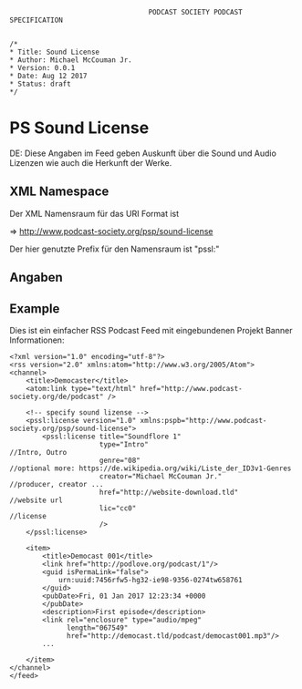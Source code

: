                                       PODCAST SOCIETY PODCAST SPECIFICATION
                                      
                                      
    /*
    * Title: Sound License
    * Author: Michael McCouman Jr.
    * Version: 0.0.1
    * Date: Aug 12 2017
    * Status: draft
    */                                  


# PS Sound License #

DE: Diese Angaben im Feed geben Auskunft über die Sound und Audio Lizenzen wie auch die Herkunft der Werke. 

## XML Namespace ##

Der XML Namensraum für das URI Format ist

=> http://www.podcast-society.org/psp/sound-license

Der hier genutzte Prefix für den Namensraum ist "pssl:"

## Angaben



## Example 

Dies ist ein einfacher RSS Podcast Feed mit eingebundenen Projekt Banner Informationen:

    <?xml version="1.0" encoding="utf-8"?>
    <rss version="2.0" xmlns:atom="http://www.w3.org/2005/Atom">
    <channel>
        <title>Democaster</title>
        <atom:link type="text/html" href="http://www.podcast-society.org/de/podcast" />

        <!-- specify sound lizense -->
        <pssl:license version="1.0" xmlns:pspb="http://www.podcast-society.org/psp/sound-license">
            <pssl:license title="Soundflore 1"
                          type="Intro"                                //Intro, Outro
                          genre="08"                                  //optional more: https://de.wikipedia.org/wiki/Liste_der_ID3v1-Genres
                          creator="Michael McCouman Jr."              //producer, creator ...
                          href="http://website-download.tld"          //website url
                          lic="cc0"                                   //license
                          />
        </pssl:license>
        
        <item>
            <title>Democast 001</title>
            <link href="http://podlove.org/podcast/1"/>
            <guid isPermaLink="false">
                urn:uuid:7456rfw5-hg32-ie98-9356-0274tw658761
            </guid>
            <pubDate>Fri, 01 Jan 2017 12:23:34 +0000
            </pubDate>
            <description>First episode</description>
            <link rel="enclosure" type="audio/mpeg"
                  length="067549"
                  href="http://democast.tld/podcast/democast001.mp3"/>
            ...
            
        </item>
    </channel>
    </feed>

